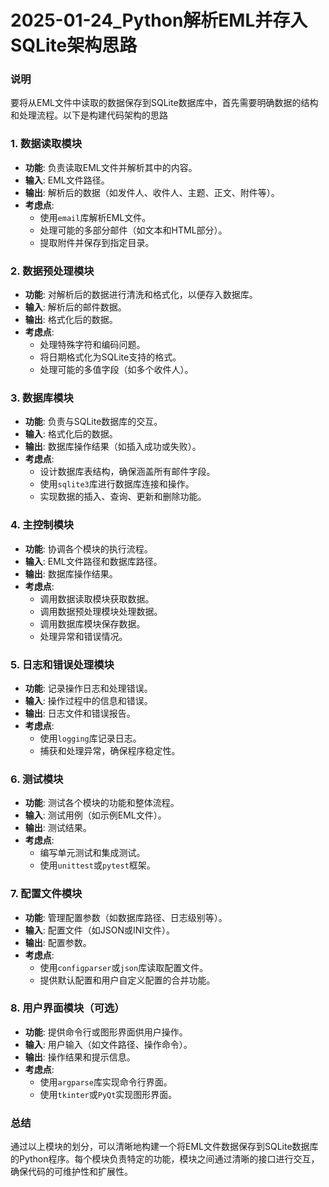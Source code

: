 # 2025-01-24_Python解析EML并存入SQLite架构思路

### 说明

要将从EML文件中读取的数据保存到SQLite数据库中，首先需要明确数据的结构和处理流程。以下是构建代码架构的思路

### 1. 数据读取模块

- **功能**: 负责读取EML文件并解析其中的内容。
- **输入**: EML文件路径。
- **输出**: 解析后的数据（如发件人、收件人、主题、正文、附件等）。
- **考虑点**:
  - 使用`email`库解析EML文件。
  - 处理可能的多部分邮件（如文本和HTML部分）。
  - 提取附件并保存到指定目录。

### 2. 数据预处理模块

- **功能**: 对解析后的数据进行清洗和格式化，以便存入数据库。
- **输入**: 解析后的邮件数据。
- **输出**: 格式化后的数据。
- **考虑点**:
  - 处理特殊字符和编码问题。
  - 将日期格式化为SQLite支持的格式。
  - 处理可能的多值字段（如多个收件人）。

### 3. 数据库模块

- **功能**: 负责与SQLite数据库的交互。
- **输入**: 格式化后的数据。
- **输出**: 数据库操作结果（如插入成功或失败）。
- **考虑点**:
  - 设计数据库表结构，确保涵盖所有邮件字段。
  - 使用`sqlite3`库进行数据库连接和操作。
  - 实现数据的插入、查询、更新和删除功能。

### 4. 主控制模块

- **功能**: 协调各个模块的执行流程。
- **输入**: EML文件路径和数据库路径。
- **输出**: 数据库操作结果。
- **考虑点**:
  - 调用数据读取模块获取数据。
  - 调用数据预处理模块处理数据。
  - 调用数据库模块保存数据。
  - 处理异常和错误情况。

### 5. 日志和错误处理模块

- **功能**: 记录操作日志和处理错误。
- **输入**: 操作过程中的信息和错误。
- **输出**: 日志文件和错误报告。
- **考虑点**:
  - 使用`logging`库记录日志。
  - 捕获和处理异常，确保程序稳定性。

### 6. 测试模块

- **功能**: 测试各个模块的功能和整体流程。
- **输入**: 测试用例（如示例EML文件）。
- **输出**: 测试结果。
- **考虑点**:
  - 编写单元测试和集成测试。
  - 使用`unittest`或`pytest`框架。

### 7. 配置文件模块

- **功能**: 管理配置参数（如数据库路径、日志级别等）。
- **输入**: 配置文件（如JSON或INI文件）。
- **输出**: 配置参数。
- **考虑点**:
  - 使用`configparser`或`json`库读取配置文件。
  - 提供默认配置和用户自定义配置的合并功能。

### 8. 用户界面模块（可选）

- **功能**: 提供命令行或图形界面供用户操作。
- **输入**: 用户输入（如文件路径、操作命令）。
- **输出**: 操作结果和提示信息。
- **考虑点**:
  - 使用`argparse`库实现命令行界面。
  - 使用`tkinter`或`PyQt`实现图形界面。

### 总结

通过以上模块的划分，可以清晰地构建一个将EML文件数据保存到SQLite数据库的Python程序。每个模块负责特定的功能，模块之间通过清晰的接口进行交互，确保代码的可维护性和扩展性。
